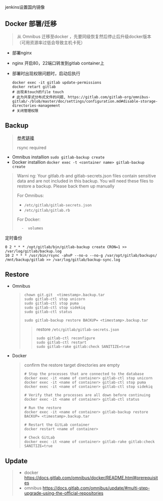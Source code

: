 jenkins设置国内镜像



## Docker 部署/迁移

>   从  Omnibus  迁移至docker ，先要同级恢复然后停止后升级docker版本（可用资源率过低会导致主机卡死）

-   部署nginx
-   nginx 开启80，22端口转发到gitlab container上

- 部署时出现权限问题时，启动后执行

  ```shell
  docker exec -it gitlab update-permissions
  docker retart gitlab
  # 出现未touch的file touch
  # 此为共享式分布式文件的问题, https://gitlab.com/gitlab-org/omnibus-gitlab/-/blob/master/doc/settings/configuration.md#disable-storage-directories-management
  # 关闭管理权限
  
  ```

  

## Backup

>   [参考链接](https://docs.gitlab.com/ee/raketasks/backup_restore.html) 
>
>   rsync required

-   Omnibus installion `sudo gitlab-backup create`
-   Docker installion `docker exec -t <container name> gitlab-backup create`

>   Warni ng: Your gitlab.rb and gitlab-secrets.json files contain sensitive data and are not included in this backup. You will need these files to restore a backup. Please back them up manually
>
>   For Omnibus:
>
>   -   `/etc/gitlab/gitlab-secrets.json`
>   -   `/etc/gitlab/gitlab.rb`
>
>   For Docker:
>
>   	-  volumes

定时备份

```shell
0 2 * * * /opt/gitlab/bin/gitlab-backup create CRON=1 >> /var/log/gitlab/backup.log
10 2 * * * /usr/bin/rsync -ahvP --no-o --no-g /var/opt/gitlab/backups/ /mnt/backup/gitlab >> /var/log/gitlab/backup-sync.log
```

## Restore

- Omnibus

  >   ```shell
  >   chown git.git  <timestamp>.backup.tar
  >   sudo gitlab-ctl stop unicorn
  >   sudo gitlab-ctl stop puma
  >   sudo gitlab-ctl stop sidekiq
  >   sudo gitlab-ctl status
  >   
  >   sudo gitlab-backup restore BACKUP= <timestamp>.backup.tar
  >   ```
  >
  >   >    restore  `/etc/gitlab/gitlab-secrets.json`
  >   >
  >   >    ```shell
  >   >    sudo gitlab-ctl reconfigure
  >   >    sudo gitlab-ctl restart
  >   >    sudo gitlab-rake gitlab:check SANITIZE=true
  >   >    ```



-   Docker

    >   confirm the restore target directories are empty
    >
    >   ```shell
    >   # Stop the processes that are connected to the database
    >   docker exec -it <name of container> gitlab-ctl stop unicorn
    >   docker exec -it <name of container> gitlab-ctl stop puma
    >   docker exec -it <name of container> gitlab-ctl stop sidekiq
    >   
    >   # Verify that the processes are all down before continuing
    >   docker exec -it <name of container> gitlab-ctl status
    >   
    >   # Run the restore
    >   docker exec -it <name of container> gitlab-backup restore BACKUP= <timestamp>.backup.tar
    >   
    >   # Restart the GitLab container
    >   docker restart <name of container>
    >   
    >   # Check GitLab
    >   docker exec -it <name of container> gitlab-rake gitlab:check SANITIZE=true
    >   ```

## Update

>   -   docker  https://docs.gitlab.com/omnibus/docker/README.html#prerequisites
>   -   omnibus https://docs.gitlab.com/omnibus/update/#multi-step-upgrade-using-the-official-repositories